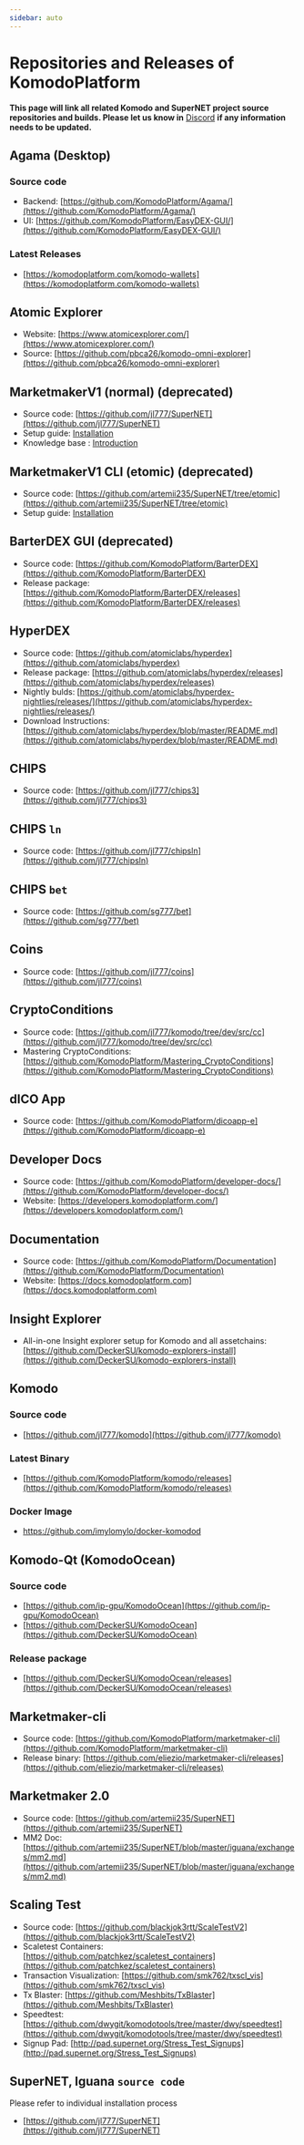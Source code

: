 ```yaml
---
sidebar: auto
---
```


# Repositories and Releases of KomodoPlatform

**This page will link all related Komodo and SuperNET project source repositories and builds. Please let us know in** [Discord](https://komodoplatform.com/discord) **if any information needs to be updated.**

## Agama (Desktop)

### Source code

- Backend: [https://github.com/KomodoPlatform/Agama/](https://github.com/KomodoPlatform/Agama/)
- UI: [https://github.com/KomodoPlatform/EasyDEX-GUI/](https://github.com/KomodoPlatform/EasyDEX-GUI/)

### Latest Releases

- [https://komodoplatform.com/komodo-wallets](https://komodoplatform.com/komodo-wallets)

## Atomic Explorer

- Website: [https://www.atomicexplorer.com/](https://www.atomicexplorer.com/)
- Source: [https://github.com/pbca26/komodo-omni-explorer](https://github.com/pbca26/komodo-omni-explorer)

## MarketmakerV1 (normal) (deprecated)

- Source code: [https://github.com/jl777/SuperNET](https://github.com/jl777/SuperNET)
- Setup guide: [Installation](../mmV1/install-marketmakerV1.md)
- Knowledge base : [Introduction](../mmV1/introduction.md)

## MarketmakerV1 CLI (etomic) (deprecated)

- Source code: [https://github.com/artemii235/SuperNET/tree/etomic](https://github.com/artemii235/SuperNET/tree/etomic)
- Setup guide: [Installation](../mmV1/install-ETOMIC-marketmakerV1.md)

## BarterDEX GUI (deprecated)

- Source code: [https://github.com/KomodoPlatform/BarterDEX](https://github.com/KomodoPlatform/BarterDEX)
- Release package: [https://github.com/KomodoPlatform/BarterDEX/releases](https://github.com/KomodoPlatform/BarterDEX/releases)

## HyperDEX

- Source code: [https://github.com/atomiclabs/hyperdex](https://github.com/atomiclabs/hyperdex)
- Release package: [https://github.com/atomiclabs/hyperdex/releases](https://github.com/atomiclabs/hyperdex/releases)
- Nightly bulds: [https://github.com/atomiclabs/hyperdex-nightlies/releases/](https://github.com/atomiclabs/hyperdex-nightlies/releases/)
- Download Instructions: [https://github.com/atomiclabs/hyperdex/blob/master/README.md](https://github.com/atomiclabs/hyperdex/blob/master/README.md)

## CHIPS

- Source code: [https://github.com/jl777/chips3](https://github.com/jl777/chips3)

## CHIPS `ln`

- Source code: [https://github.com/jl777/chipsln](https://github.com/jl777/chipsln)

## CHIPS `bet`

- Source code: [https://github.com/sg777/bet](https://github.com/sg777/bet)

## Coins

- Source code: [https://github.com/jl777/coins](https://github.com/jl777/coins)

## CryptoConditions

- Source code: [https://github.com/jl777/komodo/tree/dev/src/cc](https://github.com/jl777/komodo/tree/dev/src/cc)
- Mastering CryptoConditions: [https://github.com/KomodoPlatform/Mastering_CryptoConditions](https://github.com/KomodoPlatform/Mastering_CryptoConditions)

## dICO App

- Source code: [https://github.com/KomodoPlatform/dicoapp-e](https://github.com/KomodoPlatform/dicoapp-e)

## Developer Docs

- Source code: [https://github.com/KomodoPlatform/developer-docs/](https://github.com/KomodoPlatform/developer-docs/)
- Website: [https://developers.komodoplatform.com/](https://developers.komodoplatform.com/)

## Documentation

- Source code: [https://github.com/KomodoPlatform/Documentation](https://github.com/KomodoPlatform/Documentation)
- Website: [https://docs.komodoplatform.com](https://docs.komodoplatform.com)

## Insight Explorer

- All-in-one Insight explorer setup for Komodo and all assetchains: [https://github.com/DeckerSU/komodo-explorers-install](https://github.com/DeckerSU/komodo-explorers-install)

## Komodo

### Source code

- [https://github.com/jl777/komodo](https://github.com/jl777/komodo)

### Latest Binary

- [https://github.com/KomodoPlatform/komodo/releases](https://github.com/KomodoPlatform/komodo/releases)

### Docker Image

- https://github.com/imylomylo/docker-komodod

## Komodo-Qt (KomodoOcean)

### Source code

- [https://github.com/ip-gpu/KomodoOcean](https://github.com/ip-gpu/KomodoOcean)
- [https://github.com/DeckerSU/KomodoOcean](https://github.com/DeckerSU/KomodoOcean)

### Release package

- [https://github.com/DeckerSU/KomodoOcean/releases](https://github.com/DeckerSU/KomodoOcean/releases)

## Marketmaker-cli

- Source code: [https://github.com/KomodoPlatform/marketmaker-cli](https://github.com/KomodoPlatform/marketmaker-cli)
- Release binary: [https://github.com/eliezio/marketmaker-cli/releases](https://github.com/eliezio/marketmaker-cli/releases)

## Marketmaker 2.0

- Source code: [https://github.com/artemii235/SuperNET](https://github.com/artemii235/SuperNET)
- MM2 Doc: [https://github.com/artemii235/SuperNET/blob/master/iguana/exchanges/mm2.md](https://github.com/artemii235/SuperNET/blob/master/iguana/exchanges/mm2.md)

## Scaling Test

- Source code: [https://github.com/blackjok3rtt/ScaleTestV2](https://github.com/blackjok3rtt/ScaleTestV2)
- Scaletest Containers: [https://github.com/patchkez/scaletest_containers](https://github.com/patchkez/scaletest_containers)
- Transaction Visualization: [https://github.com/smk762/txscl_vis](https://github.com/smk762/txscl_vis)
- Tx Blaster: [https://github.com/Meshbits/TxBlaster](https://github.com/Meshbits/TxBlaster)
- Speedtest: [https://github.com/dwygit/komodotools/tree/master/dwy/speedtest](https://github.com/dwygit/komodotools/tree/master/dwy/speedtest)
- Signup Pad: [http://pad.supernet.org/Stress_Test_Signups](http://pad.supernet.org/Stress_Test_Signups)

## SuperNET, Iguana `source code`

Please refer to individual installation process

- [https://github.com/jl777/SuperNET](https://github.com/jl777/SuperNET)
